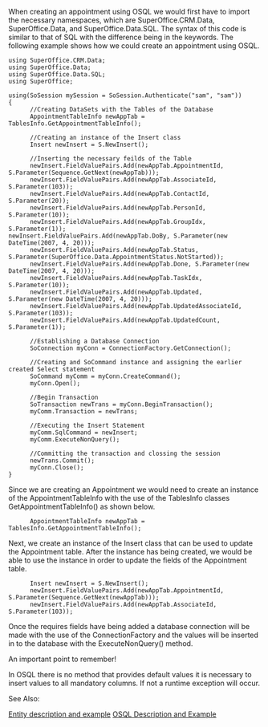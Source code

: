 <properties date="2016-05-10"
SortOrder="15"
/>

When creating an appointment using OSQL we would first have to import the necessary namespaces, which are SuperOffice.CRM.Data, SuperOffice.Data, and SuperOffice.Data.SQL. The syntax of this code is similar to that of SQL with the difference being in the keywords. The following example shows how we could create an appointment using OSQL.

```
using SuperOffice.CRM.Data;
using SuperOffice.Data;
using SuperOffice.Data.SQL;
using SuperOffice;
 
using(SoSession mySession = SoSession.Authenticate("sam", "sam"))
{
      //Creating DataSets with the Tables of the Database
      AppointmentTableInfo newAppTab =
TablesInfo.GetAppointmentTableInfo();
 
      //Creating an instance of the Insert class
      Insert newInsert = S.NewInsert();
 
      //Inserting the necessary feilds of the Table
      newInsert.FieldValuePairs.Add(newAppTab.AppointmentId,
S.Parameter(Sequence.GetNext(newAppTab)));
      newInsert.FieldValuePairs.Add(newAppTab.AssociateId,
S.Parameter(103));
      newInsert.FieldValuePairs.Add(newAppTab.ContactId,
S.Parameter(20));
      newInsert.FieldValuePairs.Add(newAppTab.PersonId,
S.Parameter(10));
      newInsert.FieldValuePairs.Add(newAppTab.GroupIdx,
S.Parameter(1));                     
newInsert.FieldValuePairs.Add(newAppTab.DoBy, S.Parameter(new
DateTime(2007, 4, 20)));                   
      newInsert.FieldValuePairs.Add(newAppTab.Status,
S.Parameter(SuperOffice.Data.AppointmentStatus.NotStarted));
      newInsert.FieldValuePairs.Add(newAppTab.Done, S.Parameter(new
DateTime(2007, 4, 20)));
      newInsert.FieldValuePairs.Add(newAppTab.TaskIdx,
S.Parameter(10));
      newInsert.FieldValuePairs.Add(newAppTab.Updated,
S.Parameter(new DateTime(2007, 4, 20)));
      newInsert.FieldValuePairs.Add(newAppTab.UpdatedAssociateId,
S.Parameter(103));
      newInsert.FieldValuePairs.Add(newAppTab.UpdatedCount,
S.Parameter(1));
                    
      //Establishing a Database Connection
      SoConnection myConn = ConnectionFactory.GetConnection();
 
      //Creating and SoCommand instance and assigning the earlier
created Select statement
      SoCommand myComm = myConn.CreateCommand();
      myConn.Open();
 
      //Begin Transaction
      SoTransaction newTrans = myConn.BeginTransaction();
      myComm.Transaction = newTrans;
 
      //Executing the Insert Statement
      myComm.SqlCommand = newInsert;
      myComm.ExecuteNonQuery();
 
      //Committing the transaction and clossing the session
      newTrans.Commit();
      myConn.Close();
}
```

 

Since we are creating an Appointment we would need to create an instance of the AppointmentTableInfo with the use of the TablesInfo classes GetAppointmentTableInfo() as shown below.

```
      AppointmentTableInfo newAppTab =
TablesInfo.GetAppointmentTableInfo();
```

 

Next, we create an instance of the Insert class that can be used to update the Appointment table. After the instance has being created, we would be able to use the instance in order to update the fields of the Appointment table.

```
      Insert newInsert = S.NewInsert();
      newInsert.FieldValuePairs.Add(newAppTab.AppointmentId,
S.Parameter(Sequence.GetNext(newAppTab)));
      newInsert.FieldValuePairs.Add(newAppTab.AssociateId,
S.Parameter(103));
```

 

Once the requires fields have being added a database connection will be made with the use of the ConnectionFactory and the values will be inserted in to the database with the ExecuteNonQuery() method.

An important point to remember!

In OSQL there is no method that provides default values it is necessary to insert values to all mandatory columns. If not a runtime exception will occur.

See Also:

[Entity description and example](../../../Developer's%20Guide/Entities/Entities.htm) [OSQL Description and Example](../../../Developer's%20Guide/OSQL/OSQL.htm)
 

 

 

 
